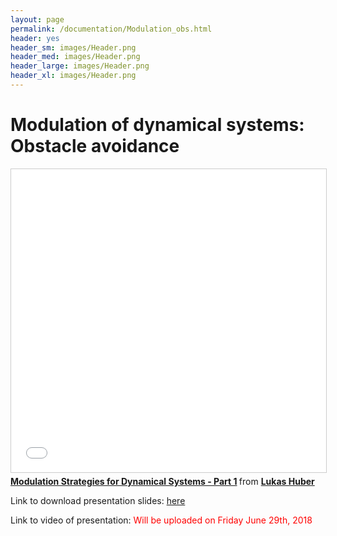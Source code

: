 ```yaml
---
layout: page
permalink: /documentation/Modulation_obs.html
header: yes
header_sm: images/Header.png
header_med: images/Header.png
header_large: images/Header.png
header_xl: images/Header.png
--- 
```

<h1>Modulation of dynamical systems: Obstacle avoidance</h1>

<iframe src="//www.slideshare.net/slideshow/embed_code/key/toe3zvdIzGLzeG" width="595" height="485" frameborder="0" marginwidth="0" marginheight="0" scrolling="no" style="border:1px solid #CCC; border-width:1px; margin-bottom:5px; max-width: 100%;" allowfullscreen> </iframe> <div style="margin-bottom:5px"> <strong> <a href="//www.slideshare.net/LukasHuber12/modulation-strategies-for-dynamical-systems-part-1" title="Modulation Strategies for Dynamical Systems - Part 1" target="_blank">Modulation Strategies for Dynamical Systems - Part 1</a> </strong> from <strong><a href="https://www.slideshare.net/LukasHuber12" target="_blank">Lukas Huber</a></strong> </div>

<p> Link to download presentation slides:  <a href="https://github.com/epfl-lasa/RSS2018Tutorial/blob/master/Presentations/Modulation%20-%20Part_1.pptx">here</a> </p>

<p> Link to video of presentation: <font color="red"> Will be uploaded on Friday June 29th, 2018 </font> </p>
